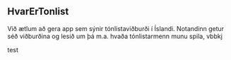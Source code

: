 ## HvarErTonlist
Við ætlum að gera app sem sýnir tónlistaviðburði í Íslandi. Notandinn getur séð viðburðina og lesið um þá m.a. hvaða tónlistarmenn munu spila, 
 vbbkj


 test